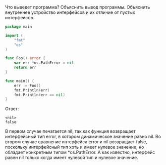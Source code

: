 Что выведет программа? Объяснить вывод программы. Объяснить внутреннее устройство интерфейсов и их отличие от пустых интерфейсов.

```go
package main

import (
	"fmt"
	"os"
)

func Foo() error {
	var err *os.PathError = nil
	return err
}

func main() {
	err := Foo()
	fmt.Println(err)
	fmt.Println(err == nil)
}
```

Ответ:
```
<nil>
false
```

В первом случае печатается nil, так как функция возвращает 
интерфейсный тип error, в котором динамическое значение равно nil.
Во втором случае сравнение интерфейса error и nil возвращает false,
поскольку интерфейсный тип хоть и имеет нулевое значение, 
но обладает конкретным типом *os.PathError. А как известно, 
интерфейс равен nil только когда имеет нулевой тип и нулевое значение.

